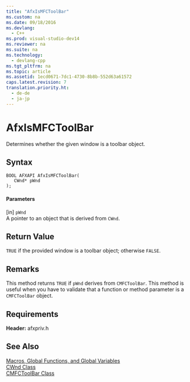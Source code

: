 ```yaml
---
title: "AfxIsMFCToolBar"
ms.custom: na
ms.date: 09/18/2016
ms.devlang: 
  - C++
ms.prod: visual-studio-dev14
ms.reviewer: na
ms.suite: na
ms.technology: 
  - devlang-cpp
ms.tgt_pltfrm: na
ms.topic: article
ms.assetid: 1ecd0671-7dc1-4730-8b8b-552d63a61572
caps.latest.revision: 7
translation.priority.ht: 
  - de-de
  - ja-jp
---
```

# AfxIsMFCToolBar
Determines whether the given window is a toolbar object.  
  
## Syntax  
  
```  
BOOL AFXAPI AfxIsMFCToolBar(  
   CWnd* pWnd  
);  
```  
  
#### Parameters  
 [in] `pWnd`  
 A pointer to an object that is derived from `CWnd`.  
  
## Return Value  
 `TRUE` if the provided window is a toolbar object; otherwise `FALSE`.  
  
## Remarks  
 This method returns `TRUE` if `pWnd` derives from `CMFCToolBar`. This method is useful when you have to validate that a function or method parameter is a `CMFCToolBar` object.  
  
## Requirements  
 **Header:** afxpriv.h  
  
## See Also  
 [Macros, Global Functions, and Global Variables](../vs140/Macros--Global-Functions--and-Global-Variables.md)   
 [CWnd Class](../vs140/CWnd-Class.md)   
 [CMFCToolBar Class](../Topic/CMFCToolBar%20Class.md)